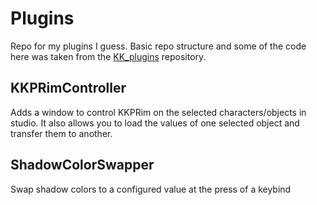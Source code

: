 # Plugins

Repo for my plugins I guess. Basic repo structure and some of the code here was taken from the [KK_plugins](https://github.com/IllusionMods/KK_Plugins/tree/master) repository.

## KKPRimController

Adds a window to control KKPRim on the selected characters/objects in studio. It also allows you to load the values of one selected object and transfer them to another.


## ShadowColorSwapper

Swap shadow colors to a configured value at the press of a keybind